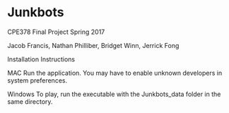 # Junkbots
CPE378 Final Project Spring 2017

Jacob Francis,
Nathan Philliber,
Bridget Winn,
Jerrick Fong


Installation Instructions

   MAC
      Run the application. You may have to enable unknown developers in system preferences.
      
   Windows
      To play, run the executable with the Junkbots_data folder in the same directory.
